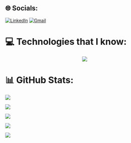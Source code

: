 ## 🌐 Socials: 

[![LinkedIn](https://img.shields.io/badge/linkedin-%230077B5.svg?style=for-the-badge&logo=linkedin&logoColor=white)](www.linkedin.com/in/mohosin2126)  [![Gmail](https://img.shields.io/badge/Gmail-D14836?style=for-the-badge&logo=gmail&logoColor=white)](mailto:mohosin2126@gmail.com)



# 💻 Technologies that I know:
<p align="center">
  <a href="https://skillicons.dev">
    <img src="https://skillicons.dev/icons?i=html,css,tailwind,bootstrap,react,javascript,firebase,express,mongodb,nodejs,git,github" />
  </a>
</p>


# 📊 GitHub Stats:

![](http://github-profile-summary-cards.vercel.app/api/cards/profile-details?username=Mohosin2126&theme=blue_green)

![](http://github-profile-summary-cards.vercel.app/api/cards/repos-per-language?username=Mohosin2126&theme=blue_green)


![](http://github-profile-summary-cards.vercel.app/api/cards/most-commit-language?username=Mohosin2126&theme=blue_green)


![](http://github-profile-summary-cards.vercel.app/api/cards/stats?username=Mohosin2126&theme=blue_green)

![](http://github-profile-summary-cards.vercel.app/api/cards/productive-time?username=Mohosin2126&theme=blue_green&utcOffset=8)





